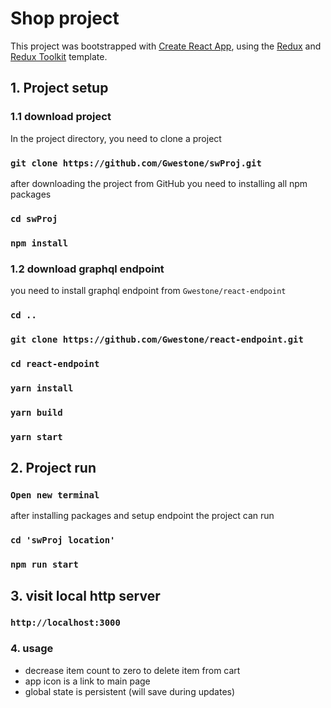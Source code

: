 # Shop project

This project was bootstrapped with [Create React App](https://github.com/facebook/create-react-app), using the [Redux](https://redux.js.org/) and [Redux Toolkit](https://redux-toolkit.js.org/) template.

## 1. Project setup

### 1.1 download project

In the project directory, you need to clone a project

### `git clone https://github.com/Gwestone/swProj.git`

after downloading the project from GitHub you need to installing all npm packages

### `cd swProj`
### `npm install`

### 1.2 download graphql endpoint

you need to install graphql endpoint from `Gwestone/react-endpoint`
### `cd ..`
### `git clone https://github.com/Gwestone/react-endpoint.git`
### `cd react-endpoint`
### `yarn install`
### `yarn build`
### `yarn start`

## 2. Project run

### `Open new terminal` 
after installing packages and setup endpoint the project can run

### `cd 'swProj location'`
### `npm run start`

## 3. visit local http server

### `http://localhost:3000`

### 4. usage
- decrease item count to zero to delete item from cart
- app icon is a link to main page
- global state is persistent (will save during updates)
